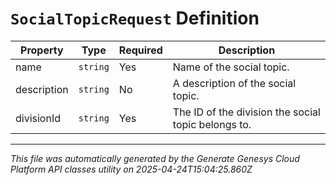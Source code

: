 # `SocialTopicRequest` Definition

| Property | Type | Required | Description |
|----------|------|----------|-------------|
| name | `string` | Yes | Name of the social topic. |
| description | `string` | No | A description of the social topic. |
| divisionId | `string` | Yes | The ID of the division the social topic belongs to. |

---

*This file was automatically generated by the Generate Genesys Cloud Platform API classes utility on 2025-04-24T15:04:25.860Z*